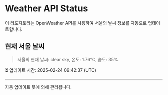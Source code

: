 
# Weather API Status

이 리포지토리는 OpenWeather API를 사용하여 서울의 날씨 정보를 자동으로 업데이트합니다.

## 현재 서울 날씨
> 서울의 현재 날씨: clear sky, 온도: 1.76°C, 습도: 35%

⏳ 업데이트 시간: 2025-02-24 09:42:37 (UTC)

---
자동 업데이트 봇에 의해 관리됩니다.
